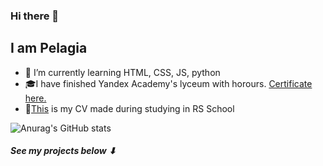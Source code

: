 ### Hi there 👋

<!--
**j-kovalenko/j-kovalenko** is a ✨ _special_ ✨ repository because its `README.md` (this file) appears on your GitHub profile.

Here are some ideas to get you started:

- 🔭 I’m currently working on ...
- 🌱 I’m currently learning ...
- 👯 I’m looking to collaborate on ...
- 🤔 I’m looking for help with ...
- 💬 Ask me about ...
- 📫 How to reach me: ...
- 😄 Pronouns: ...
- ⚡ Fun fact: ...
-->

## I am Pelagia

- 🌱 I’m currently learning HTML, CSS, JS, python
- 🎓I have finished Yandex Academy's lyceum with horours. [Certificate here.](https://lyceum.yandex.ru/certificate/check/?certNumber=220243973&lastName=%D0%A1%D1%82%D0%B0%D0%B4%D0%BD%D0%B8%D0%BA)
- 📜[This](https://j-kovalenko.github.io/rsschool-cv/) is my CV made during studying in RS School
<!-- - 📚Currently studying in [RS School](https://rs.school), stage 0 -->
<!-- - 👩‍💻My programming languages: Python and JS -->

![Anurag's GitHub stats](https://github-readme-stats.vercel.app/api?username=j-kovalenko&show_icons=true&theme=tokyonight)

##### See my projects below ⬇

